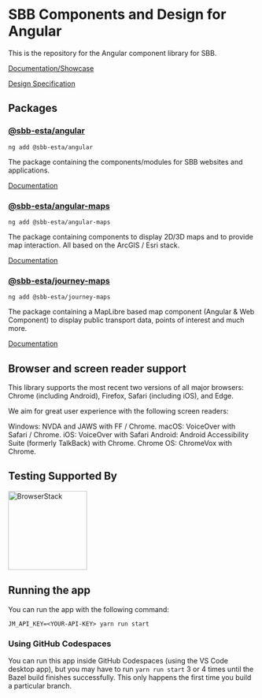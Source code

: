 # SBB Components and Design for Angular

This is the repository for the Angular component library for SBB.

[Documentation/Showcase](https://angular.app.sbb.ch/)

[Design Specification](https://digital.sbb.ch/)

## Packages

### [@sbb-esta/angular](https://www.npmjs.com/package/@sbb-esta/angular)

`ng add @sbb-esta/angular`

The package containing the components/modules for SBB websites and applications.

[Documentation](https://angular.app.sbb.ch/angular)

### [@sbb-esta/angular-maps](https://www.npmjs.com/package/@sbb-esta/angular-maps)

`ng add @sbb-esta/angular-maps`

The package containing components to display 2D/3D maps and to provide map interaction. All based on the ArcGIS / Esri stack.

[Documentation](https://angular.app.sbb.ch/angular-maps)

### [@sbb-esta/journey-maps](https://www.npmjs.com/package/@sbb-esta/journey-maps)

`ng add @sbb-esta/journey-maps`

The package containing a MapLibre based map component (Angular & Web Component) to display public transport data, points of interest and much more.

[Documentation](https://angular.app.sbb.ch/journey-maps)

## Browser and screen reader support

This library supports the most recent two versions of all major browsers: Chrome (including Android), Firefox, Safari (including iOS), and Edge.

We aim for great user experience with the following screen readers:

Windows: NVDA and JAWS with FF / Chrome.
macOS: VoiceOver with Safari / Chrome.
iOS: VoiceOver with Safari
Android: Android Accessibility Suite (formerly TalkBack) with Chrome.
Chrome OS: ChromeVox with Chrome.

## Testing Supported By

<a href="https://www.browserstack.com/"><img width="160" src="https://user-images.githubusercontent.com/594745/69711802-fc138a80-1101-11ea-9b30-3e90c274737a.png" alt="BrowserStack"/></a>

## Running the app

You can run the app with the following command:

```
JM_API_KEY=<YOUR-API-KEY> yarn run start
```

### Using GitHub Codespaces

You can run this app inside GitHub Codespaces (using the VS Code desktop app), but you may have to run `yarn run start` 3 or 4 times until the Bazel build finishes successfully. This only happens the first time you build a particular branch.
